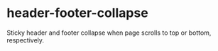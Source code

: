 # header-footer-collapse
Sticky header and footer collapse when page scrolls to top or bottom, respectively.
